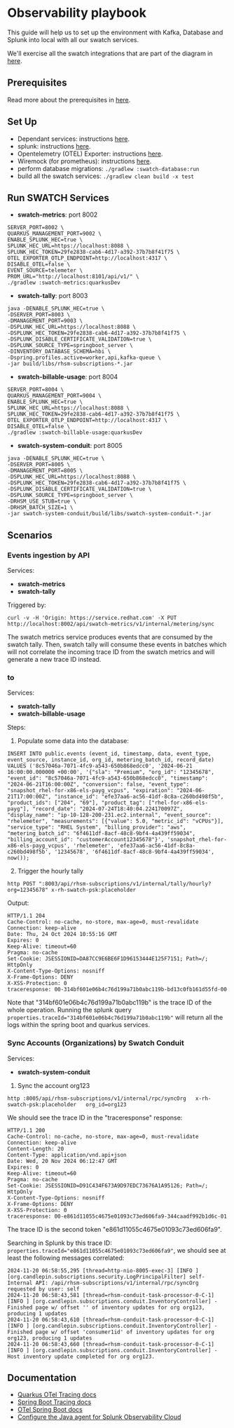 # Observability playbook

This guide will help us to set up the environment with Kafka, Database and Splunk into local with all our swatch services. 

We'll exercise all the swatch integrations that are part of the diagram in [here](https://miro.com/app/board/uXjVLZZFmEc=/?share_link_id=967248979294).

## Prerequisites

Read more about the prerequisites in [here](../../CONTRIBUTING.md#build).

## Set Up
- Dependant services: instructions [here](../../README.md#dependent-services).
- splunk: instructions [here](../../README.md#splunk).
- Opentelemetry (OTEL) Exporter: instructions [here](../../README.md#opentelemetry-otel-exporter).
- Wiremock (for prometheus): instructions [here](../../README.md#wiremock-service).
- perform database migrations: `./gradlew :swatch-database:run`
- build all the swatch services: `./gradlew clean build -x test`

## Run SWATCH Services

- **swatch-metrics**: port 8002

```
SERVER_PORT=8002 \
QUARKUS_MANAGEMENT_PORT=9002 \
ENABLE_SPLUNK_HEC=true \
SPLUNK_HEC_URL=https://localhost:8088 \
SPLUNK_HEC_TOKEN=29fe2838-cab6-4d17-a392-37b7b8f41f75 \
OTEL_EXPORTER_OTLP_ENDPOINT=http://localhost:4317 \
DISABLE_OTEL=false \
EVENT_SOURCE=telemeter \
PROM_URL="http://localhost:8101/api/v1/" \
./gradlew :swatch-metrics:quarkusDev
```

- **swatch-tally**: port 8003

```
java -DENABLE_SPLUNK_HEC=true \
-DSERVER_PORT=8003 \
-DMANAGEMENT_PORT=9003 \
-DSPLUNK_HEC_URL=https://localhost:8088 \
-DSPLUNK_HEC_TOKEN=29fe2838-cab6-4d17-a392-37b7b8f41f75 \
-DSPLUNK_DISABLE_CERTIFICATE_VALIDATION=true \
-DSPLUNK_SOURCE_TYPE=springboot_server \
-DINVENTORY_DATABASE_SCHEMA=hbi \
-Dspring.profiles.active=worker,api,kafka-queue \
-jar build/libs/rhsm-subscriptions-*.jar
```

- **swatch-billable-usage**: port 8004

```
SERVER_PORT=8004 \
QUARKUS_MANAGEMENT_PORT=9004 \
ENABLE_SPLUNK_HEC=true \
SPLUNK_HEC_URL=https://localhost:8088 \
SPLUNK_HEC_TOKEN=29fe2838-cab6-4d17-a392-37b7b8f41f75 \
OTEL_EXPORTER_OTLP_ENDPOINT=http://localhost:4317 \
DISABLE_OTEL=false \
./gradlew :swatch-billable-usage:quarkusDev
```

- **swatch-system-conduit**: port 8005

```
java -DENABLE_SPLUNK_HEC=true \
-DSERVER_PORT=8005 \
-DMANAGEMENT_PORT=8005 \
-DSPLUNK_HEC_URL=https://localhost:8088 \
-DSPLUNK_HEC_TOKEN=29fe2838-cab6-4d17-a392-37b7b8f41f75 \
-DSPLUNK_DISABLE_CERTIFICATE_VALIDATION=true \
-DSPLUNK_SOURCE_TYPE=springboot_server \
-DRHSM_USE_STUB=true \
-DRHSM_BATCH_SIZE=1 \
-jar swatch-system-conduit/build/libs/swatch-system-conduit-*.jar
```

## Scenarios

### Events ingestion by API

Services:
- **swatch-metrics**
- **swatch-tally**

Triggered by:
```
curl -v -H 'Origin: https://service.redhat.com' -X PUT http://localhost:8002/api/swatch-metrics/v1/internal/metering/sync
```

The swatch metrics service produces events that are consumed by the swatch tally. Then, swatch tally will consume 
these events in batches which will not correlate the incoming trace ID from the swatch metrics and will generate a 
new trace ID instead.

### <SnapshotSummaryProducer in Swatch tally> to <TallySummaryMessageConsumer in Swatch Billable Usage>

Services:
- **swatch-tally**
- **swatch-billable-usage**

Steps:

1. Populate some data into the database:
```
INSERT INTO public.events (event_id, timestamp, data, event_type, event_source, instance_id, org_id, metering_batch_id, record_date) 
VALUES ('8c57046a-7071-4fc9-a543-650b868edcc0', '2024-06-21 16:00:00.000000 +00:00', '{"sla": "Premium", "org_id": "12345678", "event_id": "8c57046a-7071-4fc9-a543-650b868edcc0", "timestamp": "2024-06-21T16:00:00Z", "conversion": false, "event_type": "snapshot_rhel-for-x86-els-payg_vcpus", "expiration": "2024-06-21T17:00:00Z", "instance_id": "efe37aa6-ac56-41df-8c8a-c260bd498f5b", "product_ids": ["204", "69"], "product_tag": ["rhel-for-x86-els-payg"], "record_date": "2024-07-24T18:40:04.224170097Z", "display_name": "ip-10-128-200-231.ec2.internal", "event_source": "rhelemeter", "measurements": [{"value": 5.0, "metric_id": "vCPUs"}], "service_type": "RHEL System", "billing_provider": "aws", "metering_batch_id": "6f4611df-8acf-48c8-9bf4-4a439ff59034", "billing_account_id": "customerAccount12345678"}', 'snapshot_rhel-for-x86-els-payg_vcpus', 'rhelemeter', 'efe37aa6-ac56-41df-8c8a-c260bd498f5b', '12345678', '6f4611df-8acf-48c8-9bf4-4a439ff59034', now());
```

2. Trigger the hourly tally
```
http POST ":8003/api/rhsm-subscriptions/v1/internal/tally/hourly?org=12345678" x-rh-swatch-psk:placeholder
```

Output:

```
HTTP/1.1 204 
Cache-Control: no-cache, no-store, max-age=0, must-revalidate
Connection: keep-alive
Date: Thu, 24 Oct 2024 10:55:16 GMT
Expires: 0
Keep-Alive: timeout=60
Pragma: no-cache
Set-Cookie: JSESSIONID=DA87CC9E6BE6F1D96153444E125F7151; Path=/; HttpOnly
X-Content-Type-Options: nosniff
X-Frame-Options: DENY
X-XSS-Protection: 0
traceresponse: 00-314bf601e06b4c76d199a71b0abc119b-bd13c0fb161d55fd-00
```

Note that "314bf601e06b4c76d199a71b0abc119b" is the trace ID of the whole operation. 
Running the splunk query `properties.traceId="314bf601e06b4c76d199a71b0abc119b"` will return all the logs within the spring boot and quarkus services.

### Sync Accounts (Organizations) by Swatch Conduit

Services:
- **swatch-system-conduit**

1. Sync the account org123
```
http :8005/api/rhsm-subscriptions/v1/internal/rpc/syncOrg   x-rh-swatch-psk:placeholder   org_id=org123
```
We should see the trace ID in the "traceresponse" response:
```
HTTP/1.1 200 
Cache-Control: no-cache, no-store, max-age=0, must-revalidate
Connection: keep-alive
Content-Length: 20
Content-Type: application/vnd.api+json
Date: Wed, 20 Nov 2024 06:12:47 GMT
Expires: 0
Keep-Alive: timeout=60
Pragma: no-cache
Set-Cookie: JSESSIONID=D91C434F673A9D97EDC73676A1A95126; Path=/; HttpOnly
X-Content-Type-Options: nosniff
X-Frame-Options: DENY
X-XSS-Protection: 0
traceresponse: 00-e861d11055c4675e01093c73ed606fa9-344caadf992b1d6c-01
```

The trace ID is the second token "e861d11055c4675e01093c73ed606fa9".

Searching in Splunk by this trace ID: `properties.traceId="e861d11055c4675e01093c73ed606fa9"`, we should see at least the following messages correlated: 

```
2024-11-20 06:58:55,295 [thread=http-nio-8005-exec-3] [INFO ] [org.candlepin.subscriptions.security.LogPrincipalFilter] self- Internal API: /api/rhsm-subscriptions/v1/internal/rpc/syncOrg requested by user: self
2024-11-20 06:58:43,581 [thread=rhsm-conduit-task-processor-0-C-1] [INFO ] [org.candlepin.subscriptions.conduit.InventoryController] - Finished page w/ offset '' of inventory updates for org org123, producing 1 updates
2024-11-20 06:58:43,610 [thread=rhsm-conduit-task-processor-0-C-1] [INFO ] [org.candlepin.subscriptions.conduit.InventoryController] - Finished page w/ offset 'consumer1id' of inventory updates for org org123, producing 1 updates
2024-11-20 06:58:43,660 [thread=rhsm-conduit-task-processor-0-C-1] [INFO ] [org.candlepin.subscriptions.conduit.InventoryController] - Host inventory update completed for org org123.
```

## Documentation

- [Quarkus OTel Tracing docs](https://quarkus.io/guides/opentelemetry-tracing)
- [Spring Boot Tracing docs](https://docs.spring.io/spring-boot/reference/actuator/tracing.html)
- [OTel Spring Boot docs](https://opentelemetry.io/docs/zero-code/java/spring-boot-starter/)
- [Configure the Java agent for Splunk Observability Cloud](https://docs.splunk.com/observability/en/gdi/get-data-in/application/java/configuration/advanced-java-otel-configuration.html)